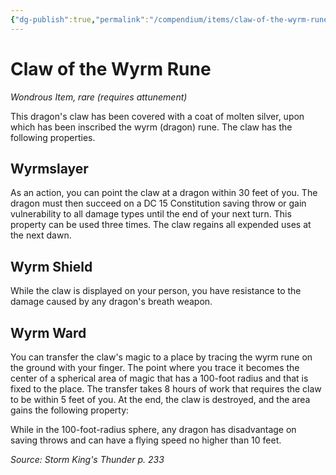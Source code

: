 ```yaml
---
{"dg-publish":true,"permalink":"/compendium/items/claw-of-the-wyrm-rune-skt/","tags":["compendium/src/5e/skt","item/attunement/required","item/rarity/rare","item/wondrous"]}
---
```


# Claw of the Wyrm Rune
*Wondrous Item, rare (requires attunement)*  


This dragon's claw has been covered with a coat of molten silver, upon which has been inscribed the wyrm (dragon) rune. The claw has the following properties.

## Wyrmslayer

As an action, you can point the claw at a dragon within 30 feet of you. The dragon must then succeed on a DC 15 Constitution saving throw or gain vulnerability to all damage types until the end of your next turn. This property can be used three times. The claw regains all expended uses at the next dawn.

## Wyrm Shield

While the claw is displayed on your person, you have resistance to the damage caused by any dragon's breath weapon.

## Wyrm Ward

You can transfer the claw's magic to a place by tracing the wyrm rune on the ground with your finger. The point where you trace it becomes the center of a spherical area of magic that has a 100-foot radius and that is fixed to the place. The transfer takes 8 hours of work that requires the claw to be within 5 feet of you. At the end, the claw is destroyed, and the area gains the following property:

While in the 100-foot-radius sphere, any dragon has disadvantage on saving throws and can have a flying speed no higher than 10 feet.

*Source: Storm King's Thunder p. 233*